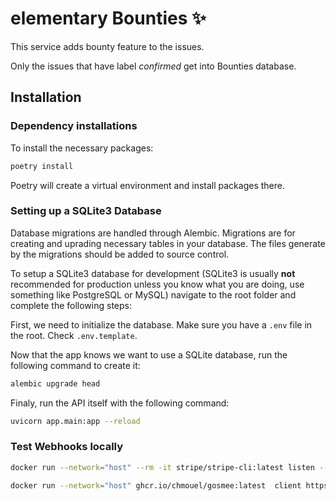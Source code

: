 # elementary Bounties ✨

This service adds bounty feature to the issues.

Only the issues that have label _confirmed_ get into Bounties database.

## Installation

### Dependency installations

To install the necessary packages:

```bash
poetry install
```

Poetry will create a virtual environment and install packages there.

### Setting up a SQLite3 Database

Database migrations are handled through Alembic. Migrations are for creating and uprading necessary tables in your database. The files generate by the migrations should be added to source control.

To setup a SQLite3 database for development (SQLite3 is usually **not** recommended for production unless you know what you are doing, use something like PostgreSQL or MySQL) navigate to the root folder and complete the following steps:

First, we need to initialize the database. Make sure you have a `.env` file in the root. Check `.env.template`.

Now that the app knows we want to use a SQLite database, run the following command to create it:

```zsh
alembic upgrade head
```

Finaly, run the API itself with the following command:

```zsh
uvicorn app.main:app --reload
```

### Test Webhooks locally

```zsh
docker run --network="host" --rm -it stripe/stripe-cli:latest listen --api-key sk_test_XXXXXX --forward-to localhost/stripe_hook
```

```zsh
docker run --network="host" ghcr.io/chmouel/gosmee:latest  client https://smee.io/imPbfItxHda72FK http://localhost:8000/webhook/github/issue
```
